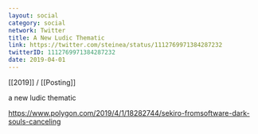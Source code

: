 ```yaml
---
layout: social
category: social
network: Twitter
title: A New Ludic Thematic
link: https://twitter.com/steinea/status/1112769971384287232
twitterID: 1112769971384287232
date: 2019-04-01
---
```


[[2019]] / [[Posting]]

a new ludic thematic

<https://www.polygon.com/2019/4/1/18282744/sekiro-fromsoftware-dark-souls-canceling>
